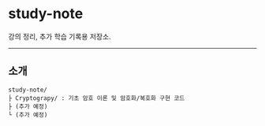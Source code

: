 # study-note
강의 정리, 추가 학습 기록용 저장소.

---
## 소개
```
study-note/
├ Cryptograpy/ : 기초 암호 이론 및 암호화/복호화 구현 코드
├ (추가 예정)
└ (추가 예정)
```
